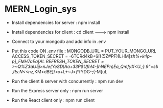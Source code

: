 # MERN_Login_sys
- Install dependencies for server : npm install
- Install dependencies for client : cd client ---> npm install
- Connect to your mongodb and add info in .env
- Put this code ON .env file : 
                 MONGODB_URL = PUT_YOUR_MONGO_URL
                 ACCESS_TOKEN_SECRET = -6TCRd4kB+6[)(5Z#PF)]LHM]z*h%+k4p-p]_FM$H7a$Ea\[AL
                 REFRESH_TOKEN_SECRET = >~Q%Z3aU5j>nJe{YeSD\Aa+33P$Ufh!4-]hNEPn)Ea_QmfyX<U.;}.9"=sb,Rs:N<<n*z,KM>dBE]/<x+L+~J>j*fYDG-;{-M]uL


- Run the client & server with concurrently : npm run dev
- Run the Express server only : npm run server
- Run the React client only : npm run client
